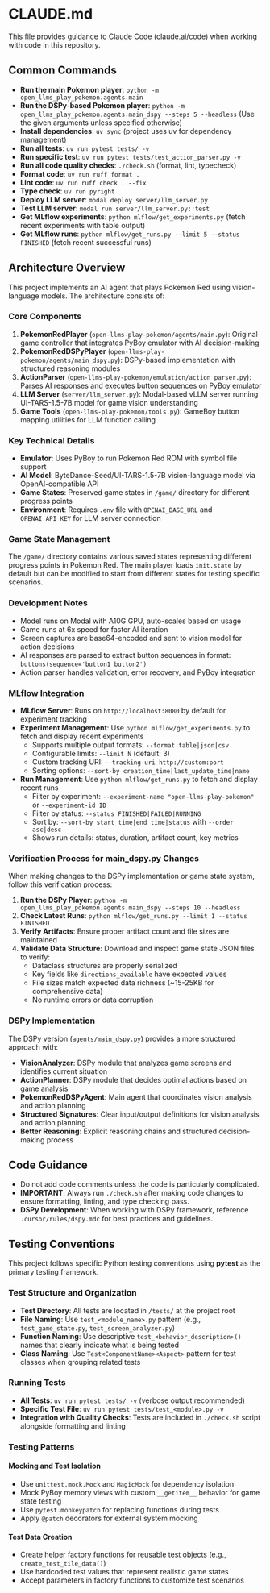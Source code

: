 # CLAUDE.md

This file provides guidance to Claude Code (claude.ai/code) when working with code in this repository.

## Common Commands

- **Run the main Pokemon player**: `python -m open_llms_play_pokemon.agents.main`
- **Run the DSPy-based Pokemon player**: `python -m open_llms_play_pokemon.agents.main_dspy --steps 5 --headless` (Use the given arguments unless specified otherwise)
- **Install dependencies**: `uv sync` (project uses uv for dependency management)
- **Run all tests**: `uv run pytest tests/ -v`
- **Run specific test**: `uv run pytest tests/test_action_parser.py -v`
- **Run all code quality checks**: `./check.sh` (format, lint, typecheck)
- **Format code**: `uv run ruff format .`
- **Lint code**: `uv run ruff check . --fix`
- **Type check**: `uv run pyright`
- **Deploy LLM server**: `modal deploy server/llm_server.py`
- **Test LLM server**: `modal run server/llm_server.py::test`
- **Get MLflow experiments**: `python mlflow/get_experiments.py` (fetch recent experiments with table output)
- **Get MLflow runs**: `python mlflow/get_runs.py --limit 5 --status FINISHED` (fetch recent successful runs)

## Architecture Overview

This project implements an AI agent that plays Pokemon Red using vision-language models. The architecture consists of:

### Core Components

1. **PokemonRedPlayer** (`open-llms-play-pokemon/agents/main.py`): Original game controller that integrates PyBoy emulator with AI decision-making
2. **PokemonRedDSPyPlayer** (`open-llms-play-pokemon/agents/main_dspy.py`): DSPy-based implementation with structured reasoning modules
3. **ActionParser** (`open-llms-play-pokemon/emulation/action_parser.py`): Parses AI responses and executes button sequences on PyBoy emulator
4. **LLM Server** (`server/llm_server.py`): Modal-based vLLM server running UI-TARS-1.5-7B model for game vision understanding
5. **Game Tools** (`open-llms-play-pokemon/tools.py`): GameBoy button mapping utilities for LLM function calling

### Key Technical Details

- **Emulator**: Uses PyBoy to run Pokemon Red ROM with symbol file support
- **AI Model**: ByteDance-Seed/UI-TARS-1.5-7B vision-language model via OpenAI-compatible API
- **Game States**: Preserved game states in `/game/` directory for different progress points
- **Environment**: Requires `.env` file with `OPENAI_BASE_URL` and `OPENAI_API_KEY` for LLM server connection

### Game State Management

The `/game/` directory contains various saved states representing different progress points in Pokemon Red. The main player loads `init.state` by default but can be modified to start from different states for testing specific scenarios.

### Development Notes

- Model runs on Modal with A10G GPU, auto-scales based on usage
- Game runs at 6x speed for faster AI iteration
- Screen captures are base64-encoded and sent to vision model for action decisions
- AI responses are parsed to extract button sequences in format: `buttons(sequence='button1 button2')`
- Action parser handles validation, error recovery, and PyBoy integration

### MLflow Integration

- **MLflow Server**: Runs on `http://localhost:8080` by default for experiment tracking
- **Experiment Management**: Use `python mlflow/get_experiments.py` to fetch and display recent experiments
  - Supports multiple output formats: `--format table|json|csv`
  - Configurable limits: `--limit N` (default: 3)
  - Custom tracking URI: `--tracking-uri http://custom:port`
  - Sorting options: `--sort-by creation_time|last_update_time|name`
- **Run Management**: Use `python mlflow/get_runs.py` to fetch and display recent runs
  - Filter by experiment: `--experiment-name "open-llms-play-pokemon"` or `--experiment-id ID`
  - Filter by status: `--status FINISHED|FAILED|RUNNING`
  - Sort by: `--sort-by start_time|end_time|status` with `--order asc|desc`
  - Shows run details: status, duration, artifact count, key metrics

### Verification Process for main_dspy.py Changes

When making changes to the DSPy implementation or game state system, follow this verification process:

1. **Run the DSPy Player**: `python -m open_llms_play_pokemon.agents.main_dspy --steps 10 --headless`
2. **Check Latest Runs**: `python mlflow/get_runs.py --limit 1 --status FINISHED`
3. **Verify Artifacts**: Ensure proper artifact count and file sizes are maintained
4. **Validate Data Structure**: Download and inspect game state JSON files to verify:
   - Dataclass structures are properly serialized
   - Key fields like `directions_available` have expected values
   - File sizes match expected data richness (~15-25KB for comprehensive data)
   - No runtime errors or data corruption

### DSPy Implementation

The DSPy version (`agents/main_dspy.py`) provides a more structured approach with:

- **VisionAnalyzer**: DSPy module that analyzes game screens and identifies current situation
- **ActionPlanner**: DSPy module that decides optimal actions based on game analysis
- **PokemonRedDSPyAgent**: Main agent that coordinates vision analysis and action planning
- **Structured Signatures**: Clear input/output definitions for vision analysis and action planning
- **Better Reasoning**: Explicit reasoning chains and structured decision-making process

## Code Guidance

- Do not add code comments unless the code is particularly complicated.
- **IMPORTANT**: Always run `./check.sh` after making code changes to ensure formatting, linting, and type checking pass.
- **DSPy Development**: When working with DSPy framework, reference `.cursor/rules/dspy.mdc` for best practices and guidelines.

## Testing Conventions

This project follows specific Python testing conventions using **pytest** as the primary testing framework.

### **Test Structure and Organization**

- **Test Directory**: All tests are located in `/tests/` at the project root
- **File Naming**: Use `test_<module_name>.py` pattern (e.g., `test_game_state.py`, `test_screen_analyzer.py`)
- **Function Naming**: Use descriptive `test_<behavior_description>()` names that clearly indicate what is being tested
- **Class Naming**: Use `Test<ComponentName><Aspect>` pattern for test classes when grouping related tests

### **Running Tests**

- **All Tests**: `uv run pytest tests/ -v` (verbose output recommended)
- **Specific Test File**: `uv run pytest tests/test_<module>.py -v`
- **Integration with Quality Checks**: Tests are included in `./check.sh` script alongside formatting and linting

### **Testing Patterns**

#### **Mocking and Test Isolation**
- Use `unittest.mock.Mock` and `MagicMock` for dependency isolation
- Mock PyBoy memory views with custom `__getitem__` behavior for game state testing
- Use `pytest.monkeypatch` for replacing functions during tests
- Apply `@patch` decorators for external system mocking

#### **Test Data Creation**
- Create helper factory functions for reusable test objects (e.g., `create_test_tile_data()`)
- Use hardcoded test values that represent realistic game states
- Accept parameters in factory functions to customize test scenarios